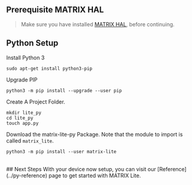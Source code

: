 <h2 style="padding-top:0">Prerequisite MATRIX HAL</h2>

<!-- MATRIX HAL is at the base of each MATRIX Lite library. This makes it a requirement to have it installed on your Raspberry Pi. Below are the installation instructions -->

> Make sure you have installed [MATRIX HAL](/matrix-hal/getting-started/), before continuing.

## Python Setup

Install Python 3
```language-bash
sudo apt-get install python3-pip
```

Upgrade PIP
```langauge-bash
python3 -m pip install --upgrade --user pip
```

Create A Project Folder.
```language-bash
mkdir lite_py
cd lite_py
touch app.py
```

Download the matrix-lite-py Package. Note that the module to import is called `matrix_lite`.
```language-bash
python3 -m pip install --user matrix-lite
```

<br/>
## Next Steps
With your device now setup, you can visit our [Reference](../py-reference) page to get started with MATRIX Lite.
